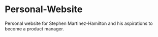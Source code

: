 # Personal-Website
Personal website for Stephen Martinez-Hamilton and his aspirations to become a product manager.
